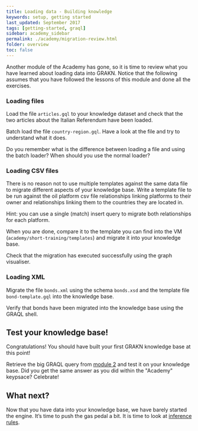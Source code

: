 ```yaml
---
title: Loading data - Building knowledge
keywords: setup, getting started
last_updated: September 2017
tags: [getting-started, graql]
sidebar: academy_sidebar
permalink: ./academy/migration-review.html
folder: overview
toc: false
---
```


Another module of the Academy has gone, so it is time to review what you have learned about loading data into GRAKN. Notice that the following assumes that you have followed the lessons of this module and done all the exercises.

### Loading files
Load the file `articles.gql` to your knowledge dataset and check that the two articles about the Italian Referendum have been loaded.

Batch load the file `country-region.gql`. Have a look at the file and try to understand what it does.

Do you remember what is the difference between loading a file and using the batch loader? When should you use the normal loader?

### Loading CSV files
There is no reason not to use multiple templates against the same data file to migrate different aspects of your knowledge base. Write a template file to be run against the oil platform csv file relationships linking platforms to their owner and relationships linking them to the countries they are located in.

Hint: you can use a single (match) insert query to migrate both relationships for each platform.

When you are done, compare it to the template you can find into the VM (`academy/short-training/templates`) and migrate it into your knowledge base.

Check that the migration has executed successfully using the graph visualiser.

### Loading XML
Migrate the file `bonds.xml` using the schema `bonds.xsd` and the template file `bond-template.gql` into the knowledge base.

Verify that bonds have been migrated into the knowledge base using the GRAQL shell.

## Test your knowledge base!
Congratulations! You should have built your first GRAKN knowledge base at this point!

Retrieve the big GRAQL query from [module 2](/academy/graql-intro.html) and test it on your knowledge base. Did you get the same answer as you did within the "Academy" keypsace? Celebrate!

## What next?
Now that you have data into your knowledge base, we have barely started the engine. It’s time to push the gas pedal a bit. It is time to look at [inference rules](/academy/reasoner-intro.html).
